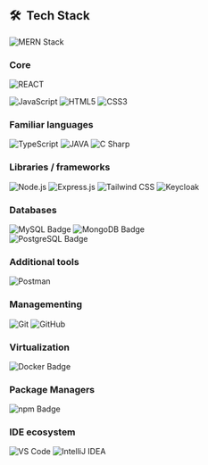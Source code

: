 <!-- <div style="flex" align="center">
        <div align="end">
            <a href="https://wakatime.com/@b5a9aad9-edfe-4e37-b18c-1ce2d66a7b09"><img
                    src="https://wakatime.com/badge/user/b5a9aad9-edfe-4e37-b18c-1ce2d66a7b09.svg"
                    alt="Total time coded since Feb 8 2025" /></a>
        </div>
        <br>
        <a href="https://github.com/anuraghazra/convoychat"><img height=200 align="center" src="https://github-readme-stats.vercel.app/api/top-langs?username=ArtemMinich&layout=compact&langs_count=8&card_width=320&theme=github_dark"/></a>
</div> 
-->
## 🛠 &nbsp;Tech Stack

![MERN Stack](https://img.shields.io/badge/-MERN%20Stack-333333?style=for-the-badge&logoColor=white)

### Core

![REACT](https://img.shields.io/badge/-REACT-20232A?style=for-the-badge&logo=react&logoColor=61DAFB)

![JavaScript](https://img.shields.io/badge/JavaScript-F7DF1E?logo=javascript&logoColor=000&style=for-the-badge)
![HTML5](https://img.shields.io/badge/HTML5-E34F26?logo=html5&logoColor=fff&style=for-the-badge)
![CSS3](https://img.shields.io/badge/CSS3-1572B6?logo=css3&logoColor=fff&style=for-the-badge)

### Familiar languages

![TypeScript](https://img.shields.io/badge/TypeScript-3178C6?logo=typescript&logoColor=fff&style=for-the-badge)
![JAVA](https://img.shields.io/badge/-JAVA-007396?style=for-the-badge&logo=java&logoColor=fff)
![C Sharp](https://img.shields.io/badge/C%20Sharp-239120?logo=csharp&logoColor=fff&style=for-the-badge)

### Libraries / frameworks

![Node.js](https://img.shields.io/badge/Node.js-339933?logo=node.js&logoColor=white&style=for-the-badge)
![Express.js](https://img.shields.io/badge/Express.js-000000?logo=express&logoColor=fff&style=for-the-badge)
![Tailwind CSS](https://img.shields.io/badge/-Tailwind%20CSS-38B2AC?style=for-the-badge&logo=tailwind-css&logoColor=fff)
![Keycloak](https://img.shields.io/badge/Keycloak-3C3C3C?logo=keycloak&logoColor=white&style=for-the-badge)

### Databases

![MySQL Badge](https://img.shields.io/badge/MySQL-4479A1?logo=mysql&logoColor=fff&style=for-the-badge)
![MongoDB Badge](https://img.shields.io/badge/MongoDB-47A248?logo=mongodb&logoColor=fff&style=for-the-badge)
<br/>
![PostgreSQL Badge](https://img.shields.io/badge/PostgreSQL-4169E1?logo=postgresql&logoColor=fff&style=for-the-badge)

### Additional tools

![Postman](https://img.shields.io/badge/-Postman-FF6C37?style=for-the-badge&logo=postman&logoColor=fff)

### Managementing

![Git](https://img.shields.io/badge/-Git-333333?style=for-the-badge&logo=git)
![GitHub](https://img.shields.io/badge/-GitHub-333333?style=for-the-badge&logo=github)


### Virtualization

![Docker Badge](https://img.shields.io/badge/Docker-2496ED?logo=docker&logoColor=fff&style=for-the-badge)

### Package Managers

![npm Badge](https://img.shields.io/badge/npm-CB3837?logo=npm&logoColor=fff&style=for-the-badge)

### IDE ecosystem

![VS Code](https://img.shields.io/badge/VS%20Code-007ACC?style=for-the-badge&logo=visual-studio-code&logoColor=white)
![IntelliJ IDEA](https://img.shields.io/badge/-IntelliJ%20IDEA-000000?style=for-the-badge&logo=intellij-idea&logoColor=white)
